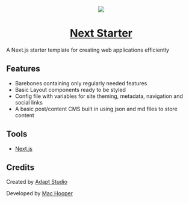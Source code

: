 <div align="center">
<a href={projecturl}>
  <picture>
    <source 
      srcset="/public/icons/logo-dark.svg" 
      media="(prefers-color-scheme: dark)">
    <img src="/public/icons/logo.svg">
  </picture>
  <h1>Next Starter</h1>
</a>
</div>

A Next.js starter template for creating web applications efficiently

## Features
- Barebones containing only regularly needed features
- Basic Layout components ready to be styled
- Config file with variables for site theming, metadata, navigation and social links
- A basic post/content CMS built in using json and md files to store content

## Tools
- [Next.js](nextjs.org)

## Credits
Created by [Adapt Studio](https://adaptstudio.co.uk) 

Developed by [Mac Hooper](https://machooper.tech)
